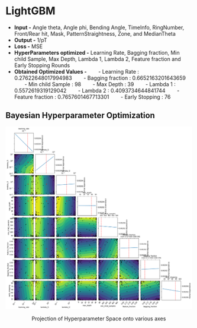 # LightGBM
+ **Input -** Angle theta, Angle phi, Bending Angle, TimeInfo, RingNumber, Front/Rear hit, Mask, PatternStraightness, Zone, and MedianTheta
+ **Output -** 1/pT
+ **Loss -** MSE
+ **HyperParameters optimized -** Learning Rate, Bagging fraction, Min child Sample, Max Depth, Lambda 1, Lambda 2, Feature fraction and Early Stopping Rounds
+ **Obtained Optimized Values -** 
&nbsp;&nbsp;&nbsp;&nbsp;&nbsp;&nbsp; - Learning Rate :  0.27622648017994983
&nbsp;&nbsp;&nbsp;&nbsp;&nbsp;&nbsp; - Bagging fraction : 0.6652163201643659
&nbsp;&nbsp;&nbsp;&nbsp;&nbsp;&nbsp; - Min child Sample : 98
&nbsp;&nbsp;&nbsp;&nbsp;&nbsp;&nbsp; - Max Depth : 39
&nbsp;&nbsp;&nbsp;&nbsp;&nbsp;&nbsp; - Lambda 1 : 0.5572619319129042
&nbsp;&nbsp;&nbsp;&nbsp;&nbsp;&nbsp; - Lambda 2 : 0.4093734644841744
&nbsp;&nbsp;&nbsp;&nbsp;&nbsp;&nbsp; - Feature fraction : 0.7657601467713301
&nbsp;&nbsp;&nbsp;&nbsp;&nbsp;&nbsp; - Early Stopping : 76

## Bayesian Hyperparameter Optimization
<p align="center">
  <img src="https://github.com/PRATEEKKUMARAGNIHOTRI/CMS-trigger/blob/master/images/LightGBM-SearchSpace-Projections.png">
</p>
<p align="center">
  Projection of Hyperparameter Space onto various axes
</p>

